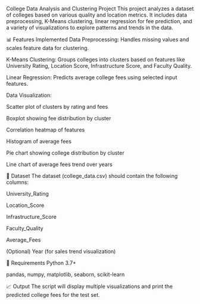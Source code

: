 College Data Analysis and Clustering Project
This project analyzes a dataset of colleges based on various quality and location metrics. It includes data preprocessing, K-Means clustering, linear regression for fee prediction, and a variety of visualizations to explore patterns and trends in the data.

📊 Features Implemented
Data Preprocessing: Handles missing values and scales feature data for clustering.

K-Means Clustering: Groups colleges into clusters based on features like University Rating, Location Score, Infrastructure Score, and Faculty Quality.

Linear Regression: Predicts average college fees using selected input features.

Data Visualization:

Scatter plot of clusters by rating and fees

Boxplot showing fee distribution by cluster

Correlation heatmap of features

Histogram of average fees

Pie chart showing college distribution by cluster

Line chart of average fees trend over years

📁 Dataset
The dataset (college_data.csv) should contain the following columns:

University_Rating

Location_Score

Infrastructure_Score

Faculty_Quality

Average_Fees

(Optional) Year (for sales trend visualization)


📌 Requirements
Python 3.7+

pandas, numpy, matplotlib, seaborn, scikit-learn

📈 Output
The script will display multiple visualizations and print the predicted college fees for the test set.

